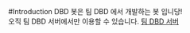 #Introduction
DBD 봇은 팀 DBD 에서 개발하는 봇 입니당!\
오직 팀 DBD 서버에서만 이용할 수 있습니다. [팀 DBD 서버](https://discord.gg/ArYxaDM)
